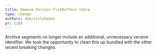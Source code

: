 ```yaml
---
title: Remove Version FlatBuffers table
type: change
authors: dominiklohmann
pr: 1168
---
```


Archive segments no longer include an additional, unnecessary version
identifier. We took the opportunity to clean this up bundled with the other
recent breaking changes.
